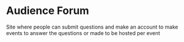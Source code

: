 # Audience Forum
Site where people can submit questions and make an account to make events to answer the questions or made to be hosted per event
